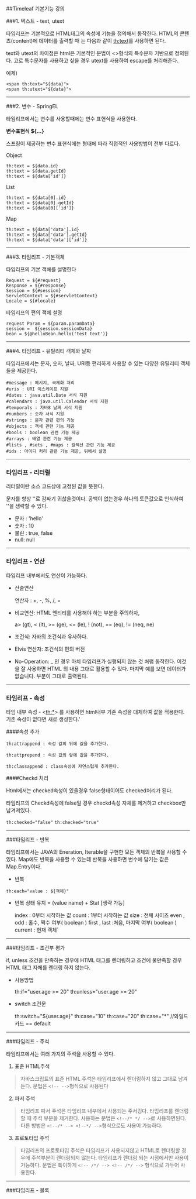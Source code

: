 ##Timeleaf 기본기능 강의

###1. 텍스트 - text, utext

타임리프는 기본적으로 HTML태그의 속성에 기능을 정의해서 동작한다. HTML의 콘텐츠(content)에 데이터를 출력할 때 는 다음과 같이 <th:text>를 사용하면 된다.

text와 utext의 차이점은 html은 기본적인 문법이 <>형식의 특수문자 기반으로 정의된다. 고로 특수문자를 사용하고 싶을 경우 utext를 사용하여 escape를 처리해준다.

예제)

    <span th:text="${data}">
    <span th:utext="${data}">

-------------------

###2. 변수 - SpringEL

타임리프에서는 변수를 사용할때에는 변수 표현식을 사용한다.

**변수표현식 ${...}**

스프링이 제공하는 변수 표현식에는 형태에 따라 직접적인 사용방법이 전부 다르다.

Object
    
    th:text = ${data.id}
    th:text = ${data.getId}
    th:text = ${data['id']}

List

    th:text = ${data[0].id}
    th:text = ${data[0].getId}
    th:text = ${data[0]['id']}

Map

    th:text = ${data['data'].id}
    th:text = ${data['data'].getId}
    th:text = ${data['data']['id']}

---------------
###3. 타임리프 - 기본객체

타임리프의 기본 객체를 설명한다

    Request = ${#request}
    Response = ${#response}
    Session = ${#session}
    ServletContext = ${#servletContext}
    Locale = ${#locale} 

타임리프의 편의 객체 설명

    request Param = ${param.paramData}
    session =  ${session.sessionData}
    bean = ${@helloBean.hello('test text')}

--------------
###4. 타임리프 - 유틸리티 객체와 날짜

타임리프에서는 문자, 숫자, 날짜, URI등 편리하게 사용할 수 있는 다양한 유틸리티 객체들을 제공한다.

    #message : 메시지, 국제화 처리
    #uris : URI 이스케이프 지원
    #dates : java.util.Date 서식 지원
    #calendars : java.util.Calendar 서식 지원
    #temporals : 자바8 날짜 서식 지원
    #numbers : 숫자 서식 지원
    #strings : 문자 관련 편의 기능
    #objects : 객체 관련 기능 제공
    #bools : boolean 관련 기능 제공
    #arrays : 배열 관련 기능 제공
    #lists , #sets , #maps : 컬렉션 관련 기능 제공
    #ids : 아이디 처리 관련 기능 제공, 뒤에서 설명

------------------
### 타임리프 - 리터럴

리터럴이란 소스 코드상에 고정된 값을 뜻한다.

문자를 항상 ''로 감싸기 귀찮을것이다. 공백이 없는경우 하나의 토큰값으로 인식하여 ''을 생략할 수 있다.

* 문자 : 'hello'
* 숫자 : 10
* 불린 : true, false
* null: null

------
### 타임리프 - 연산

타임리프 내부에서도 연산이 가능하다.

* 산술연산
    
  연산자 : +, -, %, /, =


* 비교연산: HTML 엔티티를 사용해야 하는 부분을 주의하자,

  a> (gt), < (lt), >= (ge), <= (le), ! (not), == (eq), != (neq, ne)

* 조건식: 자바의 조건식과 유사하다.

* Elvis 연산자: 조건식의 편의 버전

* No-Operation: _ 인 경우 마치 타임리프가 실행되지 않는 것 처럼 동작한다. 이것을 잘 사용하면 HTML
의 내용 그대로 활용할 수 있다. 마지막 예를 보면 데이터가 없습니다. 부분이 그대로 출력된다.

------------
### 타임리프 - 속성

타임 내부 속성 - <<th:*>> 를 사용하면 html내부 기존 속성을 대체하여 값을 적용한다. 기존 속성이 없다면 새로 생성한다.'

####속성 추가

`th:attrappend : 속성 값의 뒤에 값을 추가한다.`

`th:attprepend : 속성 값의 앞에 값을 추가한다.`

`th:classappend : class속성에 자연스럽게 추가한다.`

####Checkd 처리

Html에서는 checked속성이 있을경우 false형태이어도 checked처리가 된다.

타임리프의 Checkd속성에 false일 경우 checkd속성 자체를 제거하고 checkbox만 남겨져있다.

`th:checked="false"`
`th:checked="true"`

---------------
###타임리프 - 반복

타임리프에서는 JAVA의 Eneration, Iterable을 구현한 모든 객체의 반복을 사용할 수 있다.
Map에도 반복을 사용할 수 있는데 반복을 사용하면 변수에 담기는 값은 Map.Entry이다.

* 반복

`th:each="value : ${객체}"`


* 반복 상태 유지 = (value name) + Stat [생략 가능]


    index : 0부터 시작하는 값
    count : 1부터 시작하는 값
    size : 전체 사이즈
    even , odd : 홀수, 짝수 여부( boolean )
    first , last :처음, 마지막 여부( boolean )
    current : 현재 객체`

---------------------
###타임리프 - 조건부 평가

if, unless 조건을 만족하는 경우에 HTML 태그를 렌더링하고 조건에 불만족할 경우 HTML 태그 자체를 렌더링 하지 않는다.

* 사용방법


    th:if="user.age >= 20"
    th:unless="user.age >= 20"

* switch 조건문

    
    th:switch="${user.age}"
    th:case="10"
    th:case="20"
    th:case="*" //와일드카드 == default

--------------------
###타임리프 - 주석

타임리프에서는 여러 가지의 주석을 사용할 수 있다.

1. 표준 HTML주석

> 자바스크립트의 표준 HTML 주석은 타임리프에서 렌더링하지 않고 그대로 남겨둔다.
> 문법은 `<!-- -->`형식으로 사용된다

2. 파서 주석

> 타임리프 파서 주석은 타임리프 내부에서 사용되는 주서깅다. 타임리프를 렌더링 할 때 주석 부분을 제거한다.
> 사용하는 문법은 `<!--/* */ -->`로 사용하면된다. 다른 방법은 `<!--/* --> <!--*/ -->`형식으로도 사용이 가능하다.

3. 프로토타입 주석

> 타임리프의 프로토타입 주석은 타임리프가 사용되지않고 HTML로 렌더링할 경우에 주석부분이 렌더링되지 않는다.
> 타임리프가 렌더링 되는 시점에서만 사용이 가능하다.
> 문법은 특이하게 `<!-- /*/ --> <!-- /*/ -->` 형식으로 가두어 사용한다.

-------------------
###타임리프 - 블록
